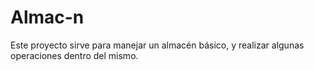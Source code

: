 # Almac-n

Este proyecto sirve para manejar un almacén básico, y realizar algunas operaciones dentro del mismo.
